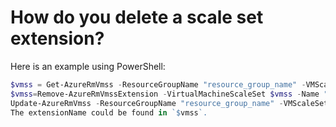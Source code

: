 <properties
    pageTitle="How do you delete a scale set extension"
    description="How do you delete a scale set extension"
    service="scalesets"
    author="negat"
    displayOrder="43"
    selfHelpType="resource"
    supportTopicIds=""
    productPesIds=""
    resourceTags=""
    cloudEnvironments="public"
/>

# How do you delete a scale set extension?

Here is an example using PowerShell:
```powershell
$vmss = Get-AzureRmVmss -ResourceGroupName "resource_group_name" -VMScaleSetName "vmssName" 
$vmss=Remove-AzureRmVmssExtension -VirtualMachineScaleSet $vmss -Name "extensionName"
Update-AzureRmVmss -ResourceGroupName "resource_group_name" -VMScaleSetName "vmssName" -VirtualMacineScaleSet $vmss
The extensionName could be found in `$vmss`.